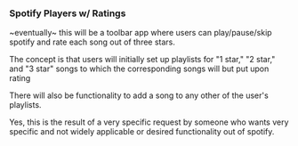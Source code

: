 ### Spotify Players w/ Ratings

~eventually~ this will be a toolbar app where users can play/pause/skip spotify and rate each song out of three stars.

The concept is that users will initially set up playlists for "1 star," "2 star," and "3 star" songs to which the corresponding songs will but put upon rating

There will also be functionality to add a song to any other of the user's playlists.

Yes, this is the result of a very specific request by someone who wants very specific and not widely applicable or desired functionality out of spotify.
